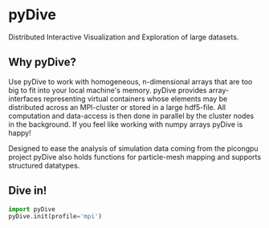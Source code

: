 pyDive
======

Distributed Interactive Visualization and Exploration of large datasets.

## Why pyDive?

Use pyDive to work with homogeneous, n-dimensional arrays that are too big to fit into your local machine's memory.
pyDive provides array-interfaces representing virtual containers whose elements may be distributed across an MPI-cluster or stored in
a large hdf5-file. All computation and data-access is then done in parallel by the cluster nodes in the background. 
If you feel like working with numpy arrays pyDive is happy!

Designed to ease the analysis of simulation data coming from the picongpu project pyDive also holds functions for particle-mesh mapping
and supports structured datatypes.

## Dive in!

```python
import pyDive
pyDive.init(profile='mpi')
```
